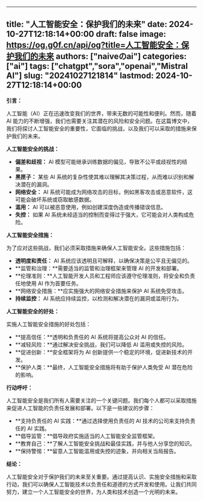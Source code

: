 
---
title: "人工智能安全：保护我们的未来"
date: 2024-10-27T12:18:14+00:00
draft: false
image: https://og.g0f.cn/api/og?title=人工智能安全：保护我们的未来
authors: ["naiveのai"]
categories: ["ai"]
tags: ["chatgpt","sora","openai","Mistral AI"]
slug: "20241027121814"
lastmod: 2024-10-27T12:18:14+00:00
---
**引言：**

人工智能（AI）正在迅速改变我们的世界，带来无数的可能性和便利。然而，随着 AI 能力的不断增强，我们也需要关注其潜在的风险和安全问题。在这篇博文中，我们将探讨人工智能安全的重要性，它面临的挑战，以及我们可以采取的措施来保护我们的未来。

**人工智能安全的挑战：**

* **偏差和歧视：** AI 模型可能继承训练数据的偏见，导致不公平或歧视性的结果。
* **黑匣子：** 某些 AI 系统的复杂性使其难以理解其决策过程，从而难以识别和解决潜在的漏洞。
* **网络安全：** AI 系统可能成为网络攻击的目标，例如黑客攻击或恶意软件，这可能会破坏系统或窃取敏感数据。
* **滥用：** AI 可以被恶意使用，例如创建深度伪造或传播错误信息。
* **失控：** 如果 AI 系统未经适当的控制而变得过于强大，它可能会对人类构成危险。

**人工智能安全措施：**

为了应对这些挑战，我们必须采取措施来确保人工智能安全。这些措施包括：

* **透明度和责任：** AI 系统应该透明且可解释，以确保决策是公平且无偏见的。
* **监管和治理：**需要适当的监管和治理框架来管理 AI 的开发和部署。
* **伦理准则：**人工智能开发人员和工程师应该遵守伦理准则，将安全和负责任地使用 AI 作为首要任务。
* **网络安全措施：**应实施强大的网络安全措施来保护 AI 系统免受攻击。
* **持续监控：** AI 系统应持续监控，以检测和解决潜在的漏洞或滥用行为。

**人工智能安全的好处：**

实施人工智能安全措施的好处包括：

* **提高信任：**透明和负责任的 AI 系统将提高公众对 AI 的信任。
* **减轻风险：**通过解决安全挑战，我们可以降低 AI 滥用或失控的风险。
* **促进创新：**安全框架将为 AI 创新提供一个稳定的环境，促进新技术的开发。
* **保护人类：**最终，人工智能安全措施将有助于保护人类免受 AI 潜在危险的影响。

**行动呼吁：**

人工智能安全是我们所有人需要关注的一个关键问题。我们每个人都可以采取措施来促进人工智能的负责任发展和部署。以下是一些建议的步骤：

* **支持负责任的 AI 实践：**通过选择使用负责任的 AI 技术的公司来支持负责任的 AI 实践。
* **倡导监管：**倡导政府实施适当的人工智能安全监管框架。
* **教育自己：**了解人工智能安全挑战和最佳实践，并与他人分享您的知识。
* **保持警惕：**留意人工智能滥用或失控的迹象，并向相关当局报告。

**结论：**

人工智能安全对于保护我们的未来至关重要。通过提高认识、实施安全措施和采取行动，我们可以确保人工智能技术以负责任和道德的方式开发和使用。让我们共同努力，建立一个人工智能安全的世界，为人类和技术创造一个光明的未来。